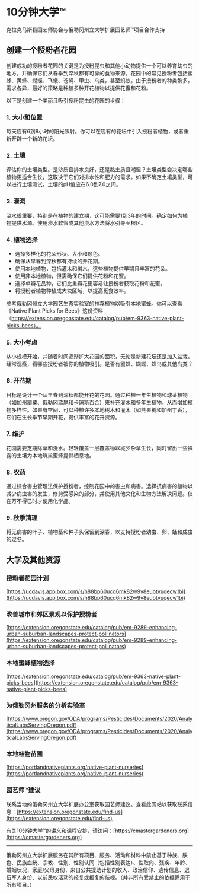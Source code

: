 # 10分钟大学™

克拉克马斯县园艺师协会与俄勒冈州立大学扩展园艺师™项目合作支持

## 创建一个授粉者花园

创建成功的授粉者花园的关键是为授粉昆虫和其他小动物提供一个可以养育幼虫的地方，并确保它们从春季到深秋都有可靠的食物来源。花园中的常见授粉者包括蜜蜂、黄蜂、蝴蝶、飞蛾、苍蝇、甲虫、鸟类，甚至蚂蚁。由于授粉者的种类繁多，需求各异，最好的策略是种植多种开花植物以提供花蜜和花粉。

以下是创建一个美丽且吸引授粉昆虫的花园的步骤：

### 1. 大小和位置

每天应有6到8小时的阳光照射。你可以在现有的花坛中引入授粉者植物，或者重新开辟一个新的花坛。

### 2. 土壤

评估你的土壤类型。是沙质且排水良好，还是黏土质且潮湿？土壤类型会决定哪些植物更适合生长，这取决于它们对排水性和肥力的需求。如果不确定土壤类型，可以进行土壤测试。土壤的pH值应在6.0到7.0之间。

### 3. 灌溉

浇水很重要，特别是在植物的建立期，这可能需要1到3年的时间。确定如何为植物提供水源。使用渗水软管或其他浇水方法将水引导至根区。

### 4. 植物选择

- 选择多样化的花朵形状、大小和颜色。
- 确保从早春到深秋都有持续的开花期。
- 使用本地植物，包括灌木和树木，这些植物提供早期且丰富的花朵。
- 使用非本地植物，但需确保它们提供花粉和花蜜。
- 选择单瓣花品种，它们比重瓣花更容易让授粉者获取花粉和花蜜。
- 将授粉者植物种植成大块区域，以提高觅食效率。

参考俄勒冈州立大学园艺生态实验室的推荐植物以吸引本地蜜蜂。你可以查看《Native Plant Picks for Bees》这份资料（https://extension.oregonstate.edu/catalog/pub/em-9363-native-plant-picks-bees）。

### 5. 大小考虑

从小规模开始，并随着时间逐渐扩大花园的面积，无论是新建花坛还是加入盆栽。经常观察，看哪些授粉者被你的植物吸引。是否有蜜蜂、蝴蝶、蜂鸟或其他鸟类？

### 6. 开花期

目标是设计一个从早春到深秋都能开花的花园。通过种植一年生植物和球茎植物（如加州罂粟、俄勒冈鸢尾和卡玛斯百合）来补充灌木和多年生植物，从而增加植物多样性。如果有空间，可以种植许多本地树木和灌木（如熊果树和加州丁香），它们在生长季节早期开花，提供丰富的花卉资源。

### 7. 维护

花园需要定期除草和浇水。轻轻覆盖一层覆盖物以减少杂草生长，同时留出一些裸露的土壤为本地筑巢蜜蜂提供栖息地。

### 8. 农药

通过综合害虫管理法保护授粉者，控制花园中的害虫和病害。选择抗病害的植物以减少病虫害的发生，修剪受感染的部分，并使用其他文化和生物方法解决问题。仅在万不得已时才使用化学品。

### 9. 秋季清理

将无病害的叶子、植物茎和种子头保留到深春，以支持授粉者幼虫、卵、蛹和成虫的过冬。

## 大学及其他资源

### 授粉者花园计划
[https://ucdavis.app.box.com/s/h88bp60ucq6mk82w9v8eubtvuqecw1bi](https://ucdavis.app.box.com/s/h88bp60ucq6mk82w9v8eubtvuqecw1bi)

### 改善城市和郊区景观以保护授粉者
[https://extension.oregonstate.edu/catalog/pub/em-9289-enhancing-urban-suburban-landscapes-protect-pollinators](https://extension.oregonstate.edu/catalog/pub/em-9289-enhancing-urban-suburban-landscapes-protect-pollinators)

### 本地蜜蜂植物选择
[https://extension.oregonstate.edu/catalog/pub/em-9363-native-plant-picks-bees](https://extension.oregonstate.edu/catalog/pub/em-9363-native-plant-picks-bees)

### 为俄勒冈州服务的分析实验室
[https://www.oregon.gov/ODA/programs/Pesticides/Documents/2020/AnalyticalLabsServingOregon.pdf](https://www.oregon.gov/ODA/programs/Pesticides/Documents/2020/AnalyticalLabsServingOregon.pdf)

### 本地植物苗圃
[https://portlandnativeplants.org/native-plant-nurseries](https://portlandnativeplants.org/native-plant-nurseries)

### 园艺师™建议
联系当地的俄勒冈州立大学扩展办公室获取园艺师建议。查看此网站以获取联系信息：[https://extension.oregonstate.edu/find-us](https://extension.oregonstate.edu/find-us)

有关10分钟大学™的讲义和课程安排，请访问：[https://cmastergardeners.org](https://cmastergardeners.org)

---

俄勒冈州立大学扩展服务在其所有项目、服务、活动和材料中禁止基于种族、肤色、民族血统、宗教、性别、性别认同（包括性别表达）、性取向、残疾、年龄、婚姻状况、家庭/父母身份、来自公共援助计划的收入、政治信仰、遗传信息、退伍军人身份、以前民权活动的报复或报复的歧视。（并非所有受禁止的依据适用于所有项目。）